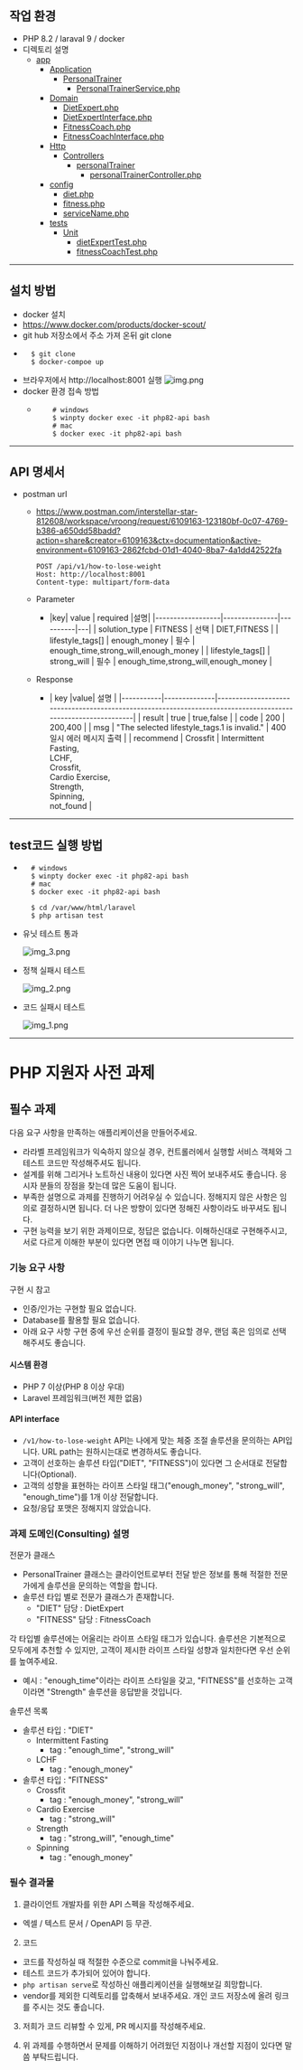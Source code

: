 ## 작업 환경

- PHP 8.2 / laraval 9 / docker
- 디렉토리 설명
  - [app](laravel%2Fapp)
    - [Application](laravel%2Fapp%2FApplication)
      - [PersonalTrainer](laravel%2Fapp%2FApplication%2FPersonalTrainer)
        - [PersonalTrainerService.php](laravel%2Fapp%2FApplication%2FPersonalTrainer%2FPersonalTrainerService.php)
    - [Domain](laravel%2Fapp%2FDomain)
      - [DietExpert.php](laravel%2Fapp%2FDomain%2FDietExpert.php)
      - [DietExpertInterface.php](laravel%2Fapp%2FDomain%2FDietExpertInterface.php)
      - [FitnessCoach.php](laravel%2Fapp%2FDomain%2FFitnessCoach.php)
      - [FitnessCoachInterface.php](laravel%2Fapp%2FDomain%2FFitnessCoachInterface.php)
    - [Http](laravel%2Fapp%2FHttp)
      - [Controllers](laravel%2Fapp%2FHttp%2FControllers)
        - [personalTrainer](laravel%2Fapp%2FHttp%2FControllers%2FpersonalTrainer)
          - [personalTrainerController.php](laravel%2Fapp%2FHttp%2FControllers%2FpersonalTrainer%2FpersonalTrainerController.php)
    - [config](laravel%2Fconfig)
      - [diet.php](laravel%2Fconfig%2Fdiet.php)
      - [fitness.php](laravel%2Fconfig%2Ffitness.php)
      - [serviceName.php](laravel%2Fconfig%2FserviceName.php)
    - [tests](laravel%2Ftests)
      - [Unit](laravel%2Ftests%2FUnit)
        - [dietExpertTest.php](laravel%2Ftests%2FUnit%2FdietExpertTest.php)
        - [fitnessCoachTest.php](laravel%2Ftests%2FUnit%2FfitnessCoachTest.php)

---

## 설치 방법

- docker 설치
- https://www.docker.com/products/docker-scout/
- git hub 저장소에서 주소 가져 온뒤 git clone
- ```shell
    $ git clone
    $ docker-compoe up
- 브라우저에서 http://localhost:8001 실행
  ![img.png](readmeImg/img.png)
- docker 환경 접속 방법
  - ```shell
        # windows
        $ winpty docker exec -it php82-api bash
        # mac
        $ docker exec -it php82-api bash
    ```
---

## API 명세서

- postman url
    - https://www.postman.com/interstellar-star-812608/workspace/vroong/request/6109163-123180bf-0c07-4769-b386-a650dd58badd?action=share&creator=6109163&ctx=documentation&active-environment=6109163-2862fcbd-01d1-4040-8ba7-4a1dd42522fa

      ```
      POST /api/v1/how-to-lose-weight
      Host: http://localhost:8001
      Content-type: multipart/form-data
      ```
    - Parameter
        - |key| value         | required |설명|
                |------------------|---------------|----------|---|
          | solution_type    | FITNESS       | 선택 | DIET,FITNESS                         |
          | lifestyle_tags[] | enough_money  | 필수 | enough_time,strong_will,enough_money |
          | lifestyle_tags[] | strong_will  | 필수 | enough_time,strong_will,enough_money |
    - Response
        - | key       |value| 설명                                                                                                           |
                      |-----------|--------------|--------------------------------------------------------------------------------------------------------------|
          | result    | true      | true,false                                                                                                   |
          | code      | 200 | 200,400                                                                                                      |
          | msg       | "The selected lifestyle_tags.1 is invalid." | 400 일시 에러 메시지 출력                                                                                             |
          | recommend | Crossfit  | Intermittent Fasting,<br/>LCHF,<br/>Crossfit,<br/>Cardio Exercise,<br/>Strength,<br/>Spinning,<br/>not_found |

---

## test코드 실행 방법
- ```shell
    # windows
    $ winpty docker exec -it php82-api bash
    # mac
    $ docker exec -it php82-api bash
    
    $ cd /var/www/html/laravel
    $ php artisan test
    ```
- 유닛 테스트 통과

    ![img_3.png](readmeImg/img_3.png)

- 정책 실패시 테스트

    ![img_2.png](readmeImg/img_2.png)

- 코드 실패시 테스트

    ![img_1.png](readmeImg/img_1.png)

---

# PHP 지원자 사전 과제

## 필수 과제

다음 요구 사항을 만족하는 애플리케이션을 만들어주세요.

- 라라벨 프레임워크가 익숙하지 않으실 경우, 컨트롤러에서 실행할 서비스 객체와 그 테스트 코드만 작성해주셔도 됩니다.
- 설계를 위해 그리거나 노트하신 내용이 있다면 사진 찍어 보내주셔도 좋습니다. 응시자 분들의 장점을 찾는데 많은 도움이 됩니다.
- 부족한 설명으로 과제를 진행하기 어려우실 수 있습니다. 정해지지 않은 사항은 임의로 결정하시면 됩니다. 더 나은 방향이 있다면 정해진 사항이라도 바꾸셔도 됩니다.
- 구현 능력을 보기 위한 과제이므로, 정답은 없습니다. 이해하신대로 구현해주시고, 서로 다르게 이해한 부분이 있다면 면접 때 이야기 나누면 됩니다.

### 기능 요구 사항

구현 시 참고

- 인증/인가는 구현할 필요 없습니다.
- Database를 활용할 필요 없습니다.
- 아래 요구 사항 구현 중에 우선 순위를 결정이 필요할 경우, 랜덤 혹은 임의로 선택해주셔도 좋습니다.

#### 시스템 환경

- PHP 7 이상(PHP 8 이상 우대)
- Laravel 프레임워크(버전 제한 없음)

#### API interface

- `/v1/how-to-lose-weight` API는 나에게 맞는 체중 조절 솔루션을 문의하는 API입니다. URL path는 원하시는대로 변경하셔도 좋습니다.
- 고객이 선호하는 솔루션 타입("DIET", "FITNESS")이 있다면 그 순서대로 전달합니다(Optional).
- 고객의 성향을 표현하는 라이프 스타일 태그("enough_money", "strong_will", "enough_time")를 1개 이상 전달합니다.
- 요청/응답 포맷은 정해지지 않았습니다.

### 과제 도메인(Consulting) 설명

전문가 클래스

- PersonalTrainer 클래스는 클라이언트로부터 전달 받은 정보를 통해 적절한 전문가에게 솔루션을 문의하는 역할을 합니다.
- 솔루션 타입 별로 전문가 클래스가 존재합니다.
    - "DIET" 담당 : DietExpert
    - "FITNESS" 담당 : FitnessCoach

각 타입별 솔루션에는 어울리는 라이프 스타일 태그가 있습니다.
솔루션은 기본적으로 모두에게 추천할 수 있지만, 고객이 제시한 라이프 스타일 성향과 일치한다면 우선 순위를 높여주세요.

- 예시 : "enough_time"이라는 라이프 스타일을 갖고, "FITNESS"를 선호하는 고객이라면 "Strength" 솔루션을 응답받을 것입니다.

솔루션 목록

- 솔루션 타입 : "DIET"
    - Intermittent Fasting
        - tag : "enough_time", "strong_will"
    - LCHF
        - tag : "enough_money"
- 솔루션 타입 : "FITNESS"
    - Crossfit
        - tag : "enough_money", "strong_will"
    - Cardio Exercise
        - tag : "strong_will"
    - Strength
        - tag : "strong_will", "enough_time"
    - Spinning
        - tag : "enough_money"

### 필수 결과물

1. 클라이언트 개발자를 위한 API 스펙을 작성해주세요.

- 엑셀 / 텍스트 문서 / OpenAPI 등 무관.

2. 코드

- 코드를 작성하실 때 적절한 수준으로 commit을 나눠주세요.
- 테스트 코드가 추가되어 있어야 합니다.
- `php artisan serve`로 작성하신 애플리케이션을 실행해보길 희망합니다.
- vendor를 제외한 디렉토리를 압축해서 보내주세요. 개인 코드 저장소에 올려 링크를 주시는 것도 좋습니다.

3. 저희가 코드 리뷰할 수 있게, PR 메시지를 작성해주세요.

4. 위 과제를 수행하면서 문제를 이해하기 어려웠던 지점이나 개선할 지점이 있다면 말씀 부탁드립니다.